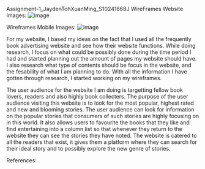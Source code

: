  Assignment-1_JaydenTohXuanMing_S10241868J
WireFrames Website Images:
![image](https://github.com/JaydenToh/Assignment-1_JaydenTohXuanMing_S10241868J/assets/149983717/03930600-c397-4ea4-8c35-cfddbcbdacfb)

Wireframes Mobile Images:
![image](https://github.com/JaydenToh/Assignment-1_JaydenTohXuanMing_S10241868J/assets/149983717/492b9f95-c66b-4d14-9bd3-6b57ee51ad0d)


For my website, I based my ideas on the fact that I used all the frequently book advertising website and see how their website functions. While doing research, I focus on what could be possibly done during the time period I had
and started planning out the amount of pages my website should have. I also research what type of contents should be focus in the website, and the fesability of what I am planning to do. With all the information I have gotten
through research, I started working on my wireframes. 

The user audience for the website I am doing is targetting fellow book lovers, readers and also highly book collecters. The purpose of the user audience visiting this website is to look for the most popular, highest rated and new and 
blooming stories. The  user audience can look for information on the popular stories that consumers of such stories are highly focusing on in this world. It also allows users to favourite the books that they like and find entertaining 
into a column list so that whenever they return to the website they can see the stories they have noted. The website is catered to all the readers that exist, it gives them a platform where they can search for their ideal story and 
to possibly explore the new genre of stories. 

References:

